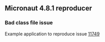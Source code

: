 ## Micronaut 4.8.1 reproducer

### Bad class file issue

Example application to reproduce issue [11749](https://github.com/micronaut-projects/micronaut-core/issues/11749)
